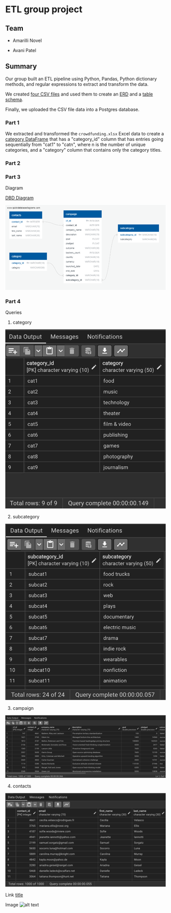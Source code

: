 # ETL group project

## Team

- Amarilli Novel

- Avani Patel

## Summary

Our group built an ETL pipeline using Python, Pandas, Python dictionary methods, and regular expressions to extract and transform the data. 

We created [four CSV files](https://github.com/Amarilli/Crowdfunding_ETL/tree/main/Resources) and used them to create an [ERD](https://github.com/Amarilli/Crowdfunding_ETL/blob/main/Images/QuickDBD_diagram_Crowdfunding.png) and a [table schema](https://github.com/Amarilli/Crowdfunding_ETL/blob/main/crowdfunding_db_schema.sql). 

Finally, we uploaded the CSV file data into a Postgres database.

### Part 1

We extracted and transformed the `crowdfunding.xlsx` Excel data to create a [category DataFrame](https://github.com/Amarilli/Crowdfunding_ETL/blob/main/Resources/category.csv) that has a "category_id" column that has entries going sequentially from "cat1" to "catn", where n is the number of unique categories, and a "category" column that contains only the category titles.


### Part 2

### Part 3

Diagram

[DBD Diagram](https://github.com/Amarilli/Crowdfunding_ETL/blob/main/Images/QuickDBD_diagram_Crowdfunding.png)


![Diagram](https://github.com/Amarilli/Crowdfunding_ETL/blob/main/Images/QuickDBD_diagram_Crowdfunding.png)

### Part 4

Queries

1. category
   
![category](https://github.com/Amarilli/Crowdfunding_ETL/blob/main/Images/category_sql.png)


2. subcategory

![subcategory](https://github.com/Amarilli/Crowdfunding_ETL/blob/main/Images/subcategory_sql.png)



3. campaign

![campaign](https://github.com/Amarilli/Crowdfunding_ETL/blob/main/Images/campaign_sql.png)


4. contacts

![contacts](https://github.com/Amarilli/Crowdfunding_ETL/blob/main/Images/contacts_sql.png)

Link [title](https://www.example.com)

Image ![alt text](image.jpg)
